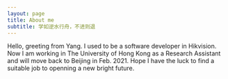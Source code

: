 ```yaml
---
layout: page
title: About me
subtitle: 学如逆水行舟，不进则退
---
```


Hello, greeting from Yang. I used to be a software developer in Hikvision. Now I am working in The University of Hong Kong as a Research Assistant and will move back to Beijing in Feb. 2021. Hope I have the luck to find a suitable job to openning a new bright future.



